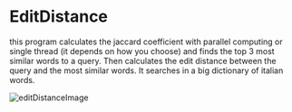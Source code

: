 # EditDistance
this program calculates the jaccard coefficient with parallel computing or single thread (it depends on how you choose) and finds the top 3 most similar words to a query. 
Then calculates the edit distance between the query and the most similar words. It searches in a big dictionary of italian words.

![editDistanceImage](https://user-images.githubusercontent.com/52376408/129475499-74a1d3fc-4cba-488a-9579-6be993a3d4ef.png)

